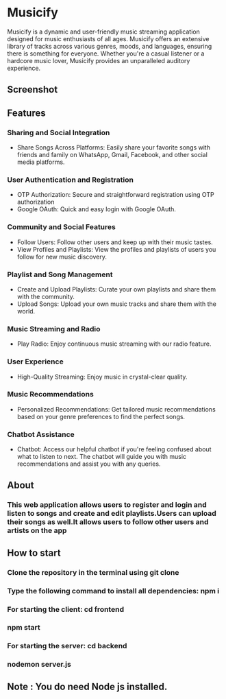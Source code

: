 # Musicify
Musicify is a dynamic and user-friendly music streaming application designed for music enthusiasts of all ages. Musicify offers an extensive library of tracks across various genres, moods, and languages, ensuring there is something for everyone. Whether you're a casual listener or a hardcore music lover, Musicify provides an unparalleled auditory experience.

## Screenshot

## Features
### Sharing and Social Integration
- Share Songs Across Platforms: Easily share your favorite songs with friends and family on WhatsApp, Gmail, Facebook, and other social media platforms.

### User Authentication and Registration
- OTP Authorization: Secure and straightforward registration using OTP authorization
- Google OAuth: Quick and easy login with Google OAuth.

### Community and Social Features
- Follow Users: Follow other users and keep up with their music tastes.
- View Profiles and Playlists: View the profiles and playlists of users you follow for new music discovery.

### Playlist and Song Management
- Create and Upload Playlists: Curate your own playlists and share them with the community.
- Upload Songs: Upload your own music tracks and share them with the world.

### Music Streaming and Radio
- Play Radio: Enjoy continuous music streaming with our radio feature.

### User Experience
- High-Quality Streaming: Enjoy music in crystal-clear quality.

### Music Recommendations
- Personalized Recommendations: Get tailored music recommendations based on your genre preferences to find the perfect songs.

### Chatbot Assistance
- Chatbot: Access our helpful chatbot if you're feeling confused about what to listen to next. The chatbot will guide you with music recommendations and assist you with any queries.

## About
### This web application  allows users to register and login and listen to songs and create and edit playlists.Users can upload their songs as well.It allows users to follow other users and artists on the app
## How to start
### Clone the repository in the terminal using git clone <repo link>
### Type the following command to install all dependencies: npm i
### For starting the client: cd frontend
###                             npm start 
### For starting the server: cd backend
###                          nodemon server.js

## Note : You do need Node js installed.
